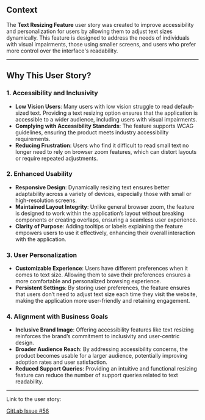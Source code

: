 ## Context

The **Text Resizing Feature** user story was created to improve accessibility and personalization for users by allowing them to adjust text sizes dynamically. This feature is designed to address the needs of individuals with visual impairments, those using smaller screens, and users who prefer more control over the interface's readability.

---

## Why This User Story?

### 1. **Accessibility and Inclusivity**
- **Low Vision Users**: Many users with low vision struggle to read default-sized text. Providing a text resizing option ensures that the application is accessible to a wider audience, including users with visual impairments.
- **Complying with Accessibility Standards**: The feature supports WCAG guidelines, ensuring the product meets industry accessibility requirements.
- **Reducing Frustration**: Users who find it difficult to read small text no longer need to rely on browser zoom features, which can distort layouts or require repeated adjustments.

### 2. **Enhanced Usability**
- **Responsive Design**: Dynamically resizing text ensures better adaptability across a variety of devices, especially those with small or high-resolution screens.
- **Maintained Layout Integrity**: Unlike general browser zoom, the feature is designed to work within the application’s layout without breaking components or creating overlaps, ensuring a seamless user experience.
- **Clarity of Purpose**: Adding tooltips or labels explaining the feature empowers users to use it effectively, enhancing their overall interaction with the application.

### 3. **User Personalization**
- **Customizable Experience**: Users have different preferences when it comes to text size. Allowing them to save their preferences ensures a more comfortable and personalized browsing experience.
- **Persistent Settings**: By storing user preferences, the feature ensures that users don’t need to adjust text size each time they visit the website, making the application more user-friendly and retaining engagement.

### 4. **Alignment with Business Goals**
- **Inclusive Brand Image**: Offering accessibility features like text resizing reinforces the brand’s commitment to inclusivity and user-centric design.
- **Broader Audience Reach**: By addressing accessibility concerns, the product becomes usable for a larger audience, potentially improving adoption rates and user satisfaction.
- **Reduced Support Queries**: Providing an intuitive and functional resizing feature can reduce the number of support queries related to text readability.

---



Link to the user story:

[GitLab Issue #56](https://gitlab.fdmci.hva.nl/semester-3-hbo-ict/onderwijs/student-projecten/2024-2025/out-p-se-ti/semester-1/yaadaasuuwii50/-/issues/56)
